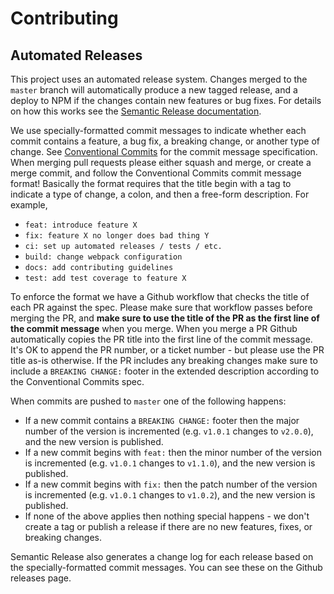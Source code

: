 # Contributing

## Automated Releases

This project uses an automated release system. Changes merged to the `master`
branch will automatically produce a new tagged release, and a deploy to NPM if
the changes contain new features or bug fixes. For details on how this works see
the [Semantic Release documentation][].

[semantic release documentation]: https://semantic-release.gitbook.io/semantic-release/

We use specially-formatted commit messages to indicate whether each commit
contains a feature, a bug fix, a breaking change, or another type of change. See
[Conventional Commits][] for the commit message specification. When merging pull
requests please either squash and merge, or create a merge commit, and follow
the Conventional Commits commit message format! Basically the format requires
that the title begin with a tag to indicate a type of change, a colon, and then
a free-form description. For example,

- `feat: introduce feature X`
- `fix: feature X no longer does bad thing Y`
- `ci: set up automated releases / tests / etc.`
- `build: change webpack configuration`
- `docs: add contributing guidelines`
- `test: add test coverage to feature X`

To enforce the format we have a Github workflow that checks the title of each PR
against the spec. Please make sure that workflow passes before merging the PR,
and **make sure to use the title of the PR as the first line of the commit
message** when you merge. When you merge a PR Github automatically copies the PR
title into the first line of the commit message. It's OK to append the PR
number, or a ticket number - but please use the PR title as-is otherwise. If the
PR includes any breaking changes make sure to include a `BREAKING CHANGE:`
footer in the extended description according to the Conventional Commits spec.

[conventional commits]: https://www.conventionalcommits.org/en/v1.0.0/

When commits are pushed to `master` one of the following happens:

- If a new commit contains a `BREAKING CHANGE:` footer then the major number of
  the version is incremented (e.g. `v1.0.1` changes to `v2.0.0`), and the new
  version is published.
- If a new commit begins with `feat:` then the minor number of the version is
  incremented (e.g. `v1.0.1` changes to `v1.1.0`), and the new version is
  published.
- If a new commit begins with `fix:` then the patch number of the version is
  incremented (e.g. `v1.0.1` changes to `v1.0.2`), and the new version is
  published.
- If none of the above applies then nothing special happens - we don't create
  a tag or publish a release if there are no new features, fixes, or breaking
  changes.

Semantic Release also generates a change log for each release based on the
specially-formatted commit messages. You can see these on the Github releases
page.
